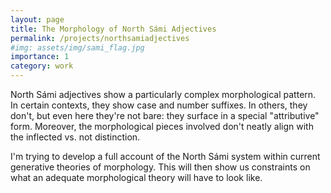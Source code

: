 ```yaml
---
layout: page
title: The Morphology of North Sámi Adjectives
permalink: /projects/northsamiadjectives
#img: assets/img/sami_flag.jpg
importance: 1
category: work
---
```


North Sámi adjectives show a particularly complex morphological pattern.
In certain contexts, they show case and number suffixes. 
In others, they don't, but even here they're not bare: they surface in a special "attributive" form.
Moreover, the morphological pieces involved don't neatly align with the inflected vs. not distinction.

I'm trying to develop a full account of the North Sámi system within current generative theories of morphology.
This will then show us constraints on what an adequate morphological theory will have to look like.
